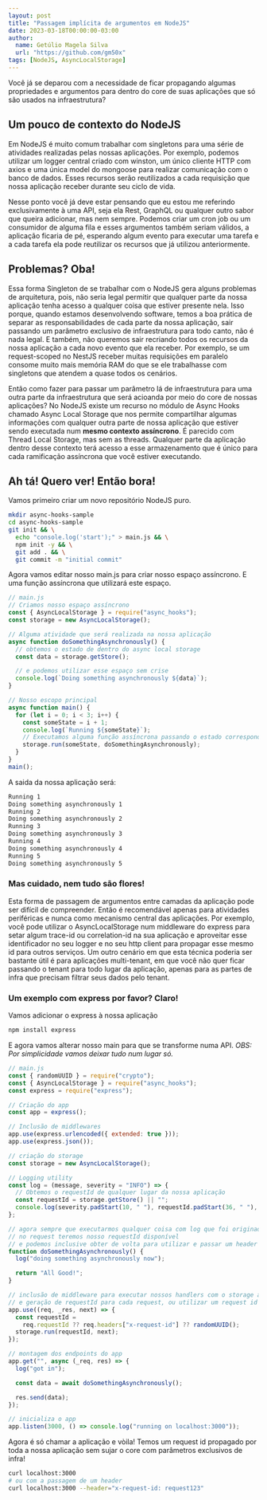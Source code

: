 ```yaml
---
layout: post
title: "Passagem implícita de argumentos em NodeJS"
date: 2023-03-18T00:00:00-03:00
author:
  name: Getúlio Magela Silva
  url: "https://github.com/gm50x"
tags: [NodeJS, AsyncLocalStorage]
---
```


Você já se deparou com a necessidade de ficar propagando algumas propriedades e argumentos para dentro do core de suas aplicações que só são usados na infraestrutura?

## Um pouco de contexto do NodeJS

Em NodeJS é muito comum trabalhar com singletons para uma série de atividades realizadas pelas nossas aplicações. Por exemplo, podemos utilizar um logger central criado com winston, um único cliente HTTP com axios e uma única model do mongoose para realizar comunicação com o banco de dados. Esses recursos serão reutilizados a cada requisição que nossa aplicação receber durante seu ciclo de vida.

Nesse ponto você já deve estar pensando que eu estou me referindo exclusivamente à uma API, seja ela Rest, GraphQL ou qualquer outro sabor que queira adicionar, mas nem sempre. Podemos criar um cron job ou um consumidor de alguma fila e esses argumentos também seriam válidos, a aplicação ficaria de pé, esperando algum evento para executar uma tarefa e a cada tarefa ela pode reutilizar os recursos que já utilizou anteriormente.

## Problemas? Oba!

Essa forma Singleton de se trabalhar com o NodeJS gera alguns problemas de arquitetura, pois, não seria legal permitir que qualquer parte da nossa aplicação tenha acesso a qualquer coisa que estiver presente nela. Isso porque, quando estamos desenvolvendo software, temos a boa prática de separar as responsabilidades de cada parte da nossa aplicação, sair passando um parâmetro exclusivo de infraestrutura para todo canto, não é nada legal. E também, não queremos sair recriando todos os recursos da nossa aplicação a cada novo evento que ela receber. Por exemplo, se um request-scoped no NestJS receber muitas requisições em paralelo consome muito mais memória RAM do que se ele trabalhasse com singletons que atendem a quase todos os cenários.

Então como fazer para passar um parâmetro lá de infraestrutura para uma outra parte da infraestrutura que será acioanda por meio do core de nossas aplicações? No NodeJS existe um recurso no módulo de Async Hooks chamado Async Local Storage que nos permite compartilhar algumas informações com qualquer outra parte de nossa aplicação que estiver sendo executada num **mesmo contexto assíncrono**. É parecido com Thread Local Storage, mas sem as threads. Qualquer parte da aplicação dentro desse contexto terá acesso a esse armazenamento que é único para cada ramificação assíncrona que você estiver executando.

## Ah tá! Quero ver! Então bora!

Vamos primeiro criar um novo repositório NodeJS puro.

```bash
mkdir async-hooks-sample
cd async-hooks-sample
git init && \
  echo "console.log('start');" > main.js && \
  npm init -y && \
  git add . && \
  git commit -m "initial commit"
```

Agora vamos editar nosso main.js para criar nosso espaço assíncrono. E uma função assíncrona que utilizará este espaço.

```javascript
// main.js
// Criamos nosso espaço assíncrono
const { AsyncLocalStorage } = require("async_hooks");
const storage = new AsyncLocalStorage();

// Alguma atividade que será realizada na nossa aplicação
async function doSomethingAsynchronously() {
  // obtemos o estado de dentro do async local storage
  const data = storage.getStore();

  // e podemos utilizar esse espaço sem crise
  console.log(`Doing something asynchronously ${data}`);
}

// Nosso escopo principal
async function main() {
  for (let i = 0; i < 3; i++) {
    const someState = i + 1;
    console.log(`Running ${someState}`);
    // Executamos alguma função assíncrona passando o estado correspondente
    storage.run(someState, doSomethingAsynchronously);
  }
}
main();
```

A saida da nossa aplicação será:

```bash
Running 1
Doing something asynchronously 1
Running 2
Doing something asynchronously 2
Running 3
Doing something asynchronously 3
Running 4
Doing something asynchronously 4
Running 5
Doing something asynchronously 5
```

### Mas cuidado, nem tudo são flores!

Esta forma de passagem de argumentos entre camadas da aplicação pode ser difícil de compreender. Então é recomendável apenas para atividades periféricas e nunca como mecanismo central das aplicações. Por exemplo, você pode utilizar o AsyncLocalStorage num middleware do express para setar algum trace-id ou correlation-id na sua aplicação e aproveitar esse identificador no seu logger e no seu http client para propagar esse mesmo id para outros serviços. Um outro cenário em que esta técnica poderia ser bastante útil é para aplicações multi-tenant, em que você não quer ficar passando o tenant para todo lugar da aplicação, apenas para as partes de infra que precisam filtrar seus dados pelo tenant.

### Um exemplo com express por favor? Claro!

Vamos adicionar o express à nossa aplicação

```bash
npm install express
```

E agora vamos alterar nosso main para que se transforme numa API.
_OBS: Por simplicidade vamos deixar tudo num lugar só._

```javascript
// main.js
const { randomUUID } = require("crypto");
const { AsyncLocalStorage } = require("async_hooks");
const express = require("express");

// Criação do app
const app = express();

// Inclusão de middlewares
app.use(express.urlencoded({ extended: true }));
app.use(express.json());

// criação do storage
const storage = new AsyncLocalStorage();

// Logging utility
const log = (message, severity = "INFO") => {
  // Obtemos o requestId de qualquer lugar da nossa aplicação
  const requestId = storage.getStore() || "";
  console.log(severity.padStart(10, " "), requestId.padStart(36, " "), message);
};

// agora sempre que executarmos qualquer coisa com log que foi originado
// no request teremos nosso requestId disponível
// e podemos inclusive obter de volta para utilizar e passar um header a outros serviços
function doSomethingAsynchronously() {
  log("doing something asynchronously now");

  return "All Good!";
}

// inclusão de middleware para executar nossos handlers com o storage associado.
// e geração de requestId para cada request, ou utilizar um request id passado por headers.
app.use((req, _res, next) => {
  const requestId =
    req.requestId ?? req.headers["x-request-id"] ?? randomUUID();
  storage.run(requestId, next);
});

// montagem dos endpoints do app
app.get("", async (_req, res) => {
  log("got in");

  const data = await doSomethingAsynchronously();

  res.send(data);
});

// inicializa o app
app.listen(3000, () => console.log("running on localhost:3000"));
```

Agora é só chamar a aplicação e vòila! Temos um request id propagado por toda a nossa aplicação sem sujar o core com parâmetros exclusivos de infra!

```bash
curl localhost:3000
# ou com a passagem de um header
curl localhost:3000 --header="x-request-id: request123"
```
